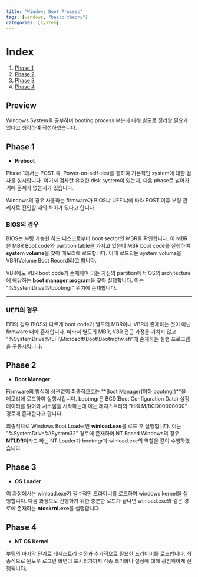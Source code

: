 ```yaml
---
title: "Windows Boot Process"
tags: [windows, "basic theory"]
categories: [system]
---
```


# Index

1. [Phase 1](#phase-1)
2. [Phase 2](#phase-2)
3. [Phase 3](#phase-3)
4. [Phase 4](#phase-4)

## Preview

Windows System을 공부하며 booting process 부분에 대해 별도로 정리할 필요가 있다고 생각하여 작성하였습니다.

## Phase 1

- **Preboot**

Phase 1에서는 POST 즉, Power-on-self-test를 통하여 기본적인 system에 대한 검사를 실시합니다. 여기서 검사란 유효한 disk system이 있는지, 다음 phase로 넘어가기에 문제가 없는지가 있습니다.

Windows의 경우 사용하는 firmware가 BIOS냐 UEFI냐에 따라 POST 이후 부팅 관리자로 진입할 때의 차이가 있다고 합니다.

### BIOS의 경우

BIOS는 부팅 가능한 하드 디스크로부터 boot sector인 MBR을 확인합니다. 이 MBR은 MBR Boot code와 partition table을 가지고 있는데 MBR boot code를 실행하여 **system volume**을 찾아 메모리에 로드합니다. 이때 로드되는 system volume을 VBR(Volume Boot Record)라고 합니다.

VBR에도 VBR boot code가 존재하며 이는 자신의 partition에서 OS의 architecture에 해당하는 **boot manager program**을 찾아 실행합니다. 이는 "%SystemDrive%\bootmgr" 위치에 존재합니다.

* * *

### UEFI의 경우

EFI의 경우 BIOS와 다르게 boot code가 별도의 MBR이나 VBR에 존재하는 것이 아닌 firmware 내에 존재합니다. 따라서 별도의 MBR, VBR 접근 과정을 거치지 않고 "%SystemDrive%\EFI\Microsoft\Boot\Bootmgfw.efi"에 존재하는 실행 프로그램을 구동시킵니다.

## Phase 2

- **Boot Manager**

Firmware의 방식에 상관없이 최종적으로는 **Boot Manager(이하 bootmgr)**을 메모리에 로드하여 실행시킵니다. bootmgr은 BCD(Boot Configuration Data) 설정 데이터를 읽어와 시스템을 시작하는데 이는 레지스트리의 "HKLM/BCD00000000" 경로에 존재한다고 합니다.

최종적으로 Windows Boot Loader인 **winload.exe**를 로드 후 실행합니다. 이는 "%SystemDrive%\System32" 경로에 존재하며 NT Based Windows의 경우 **NTLDR**이라고 하는 NT Loader가 bootmgr과 winload.exe의 역할을 같이 수행하였습니다.

## Phase 3

- **OS Loader**

이 과정에서는 winload.exe가 필수적인 드라이버를 로드하여 windows kernel을 실행합니다. 다음 과정으로 진행하기 위한 충분한 로드가 끝나면 winload.exe와 같은 경로에 존재하는 **ntoskrnl.exe**를 실행합니다.

## Phase 4

- **NT OS Kernel**

부팅의 마지막 단계로 레지스트리 설정과 추가적으로 필요한 드라이버를 로드합니다. 최종적으로 윈도우 로그인 화면이 표시되기까지 각종 초기화나 설정에 대해 광범위하게 진행됩니다.
